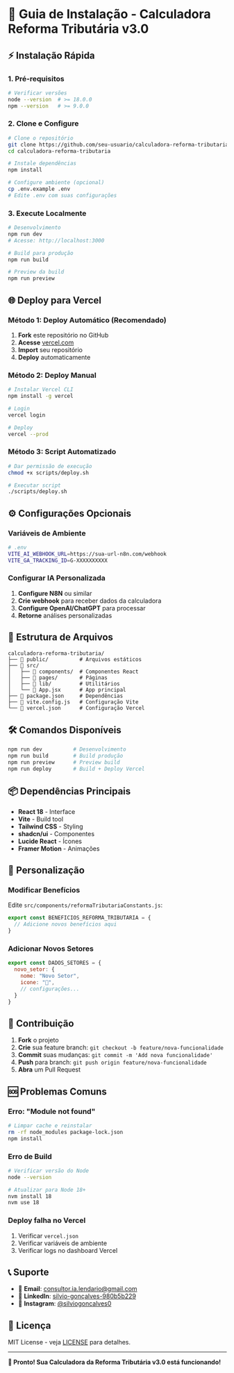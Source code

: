 # 🚀 Guia de Instalação - Calculadora Reforma Tributária v3.0

## ⚡ Instalação Rápida

### 1. Pré-requisitos

```bash
# Verificar versões
node --version  # >= 18.0.0
npm --version   # >= 9.0.0
```

### 2. Clone e Configure

```bash
# Clone o repositório
git clone https://github.com/seu-usuario/calculadora-reforma-tributaria.git
cd calculadora-reforma-tributaria

# Instale dependências
npm install

# Configure ambiente (opcional)
cp .env.example .env
# Edite .env com suas configurações
```

### 3. Execute Localmente

```bash
# Desenvolvimento
npm run dev
# Acesse: http://localhost:3000

# Build para produção
npm run build

# Preview da build
npm run preview
```

## 🌐 Deploy para Vercel

### Método 1: Deploy Automático (Recomendado)

1. **Fork** este repositório no GitHub
2. **Acesse** [vercel.com](https://vercel.com)
3. **Import** seu repositório
4. **Deploy** automaticamente

### Método 2: Deploy Manual

```bash
# Instalar Vercel CLI
npm install -g vercel

# Login
vercel login

# Deploy
vercel --prod
```

### Método 3: Script Automatizado

```bash
# Dar permissão de execução
chmod +x scripts/deploy.sh

# Executar script
./scripts/deploy.sh
```

## ⚙️ Configurações Opcionais

### Variáveis de Ambiente

```bash
# .env
VITE_AI_WEBHOOK_URL=https://sua-url-n8n.com/webhook
VITE_GA_TRACKING_ID=G-XXXXXXXXXX
```

### Configurar IA Personalizada

1. **Configure N8N** ou similar
2. **Crie webhook** para receber dados da calculadora
3. **Configure OpenAI/ChatGPT** para processar
4. **Retorne** análises personalizadas

## 📁 Estrutura de Arquivos

```
calculadora-reforma-tributaria/
├── 📁 public/          # Arquivos estáticos
├── 📁 src/
│   ├── 📁 components/  # Componentes React
│   ├── 📁 pages/       # Páginas
│   ├── 📁 lib/         # Utilitários
│   └── 📄 App.jsx      # App principal
├── 📄 package.json     # Dependências
├── 📄 vite.config.js   # Configuração Vite
└── 📄 vercel.json      # Configuração Vercel
```

## 🛠️ Comandos Disponíveis

```bash
npm run dev          # Desenvolvimento
npm run build        # Build produção
npm run preview      # Preview build
npm run deploy       # Build + Deploy Vercel
```

## 📦 Dependências Principais

- **React 18** - Interface
- **Vite** - Build tool
- **Tailwind CSS** - Styling
- **shadcn/ui** - Componentes
- **Lucide React** - Ícones
- **Framer Motion** - Animações

## 🔧 Personalização

### Modificar Benefícios

Edite `src/components/reformaTributariaConstants.js`:

```javascript
export const BENEFICIOS_REFORMA_TRIBUTARIA = {
  // Adicione novos benefícios aqui
}
```

### Adicionar Novos Setores

```javascript
export const DADOS_SETORES = {
  novo_setor: {
    nome: "Novo Setor",
    icone: "🏢",
    // configurações...
  }
}
```

## 🤝 Contribuição

1. **Fork** o projeto
2. **Crie** sua feature branch: `git checkout -b feature/nova-funcionalidade`
3. **Commit** suas mudanças: `git commit -m 'Add nova funcionalidade'`
4. **Push** para branch: `git push origin feature/nova-funcionalidade`
5. **Abra** um Pull Request

## 🆘 Problemas Comuns

### Erro: "Module not found"

```bash
# Limpar cache e reinstalar
rm -rf node_modules package-lock.json
npm install
```

### Erro de Build

```bash
# Verificar versão do Node
node --version

# Atualizar para Node 18+
nvm install 18
nvm use 18
```

### Deploy falha no Vercel

1. Verificar `vercel.json`
2. Verificar variáveis de ambiente
3. Verificar logs no dashboard Vercel

## 📞 Suporte

- 📧 **Email**: consultor.ia.lendario@gmail.com
- 💼 **LinkedIn**: [silvio-gonçalves-980b5b229](https://linkedin.com/in/silvio-gonçalves-980b5b229)
- 📱 **Instagram**: [@silviogoncalves0](https://instagram.com/silviogoncalves0)

## 📄 Licença

MIT License - veja [LICENSE](LICENSE) para detalhes.

---

**🎉 Pronto! Sua Calculadora da Reforma Tributária v3.0 está funcionando!**